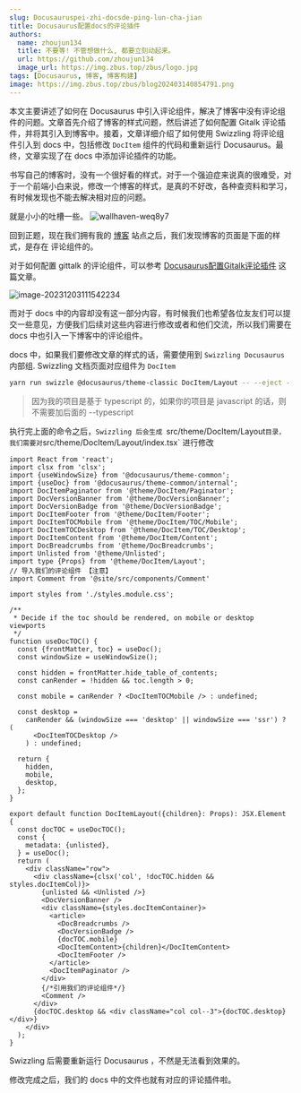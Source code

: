 ```yaml
---
slug: Docusauruspei-zhi-docsde-ping-lun-cha-jian
title: Docusaurus配置docs的评论插件
authors:
  name: zhoujun134
  title: 不要等! 不管想做什么, 都要立刻动起来。
  url: https://github.com/zhoujun134
  image_url: https://img.zbus.top/zbus/logo.jpg
tags: [Docusaurus, 博客, 博客构建]
image: https://img.zbus.top/zbus/blog202403140854791.png
---
```

 
 本文主要讲述了如何在 Docusaurus 中引入评论组件，解决了博客中没有评论组件的问题。文章首先介绍了博客的样式问题，然后讲述了如何配置 Gitalk 评论插件，并将其引入到博客中。接着，文章详细介绍了如何使用 Swizzling 将评论组件引入到 docs 中，包括修改 `DocItem` 组件的代码和重新运行 Docusaurus。最终，文章实现了在 docs 中添加评论插件的功能。 
<!-- truncate -->  
 书写自己的博客时，没有一个很好看的样式，对于一个强迫症来说真的很难受，对于一个前端小白来说，修改一个博客的样式，是真的不好改，各种查资料和学习，有时候发现也不能去解决相对应的问题。

就是小小的吐槽一些。
![wallhaven-weq8y7](https://img.zbus.top//zbus/blog/202312031128794.webp)

回到正题，现在我们拥有我的 [博客](https://zbus.top) 站点之后，我们发现博客的页面是下面的样式，是存在 评论组件的。

对于如何配置 gittalk 的评论组件，可以参考 [Docusaurus配置Gitalk评论插件](https://zbus.top/blog/docusaurus-gitalk-plugin) 这篇文章。

![image-20231203111542234](https://img.zbus.top//zbus/blog/202312031115065.webp)

而对于 docs 中的内容却没有这一部分内容，有时候我们也希望各位友友们可以提交一些意见，方便我们后续对这些内容进行修改或者和他们交流，所以我们需要在 docs 中也引入一下博客中的评论组件。

docs 中，如果我们要修改文章的样式的话，需要使用到 `Swizzling Docusaurus` 内部组. Swizzling 文档页面对应组件为 `DocItem`

```bash
yarn run swizzle @docusaurus/theme-classic DocItem/Layout -- --eject --typescript
```

> 因为我的项目是基于 typescript 的，如果你的项目是 javascript 的话，则不需要加后面的 --typescript

执行完上面的命令之后，`Swizzling 后会生成 `src/theme/DocItem/Layout` 目录，我们需要对 `src/theme/DocItem/Layout/index.tsx` 进行修改

````tsx
import React from 'react';
import clsx from 'clsx';
import {useWindowSize} from '@docusaurus/theme-common';
import {useDoc} from '@docusaurus/theme-common/internal';
import DocItemPaginator from '@theme/DocItem/Paginator';
import DocVersionBanner from '@theme/DocVersionBanner';
import DocVersionBadge from '@theme/DocVersionBadge';
import DocItemFooter from '@theme/DocItem/Footer';
import DocItemTOCMobile from '@theme/DocItem/TOC/Mobile';
import DocItemTOCDesktop from '@theme/DocItem/TOC/Desktop';
import DocItemContent from '@theme/DocItem/Content';
import DocBreadcrumbs from '@theme/DocBreadcrumbs';
import Unlisted from '@theme/Unlisted';
import type {Props} from '@theme/DocItem/Layout';
// 导入我们的评论组件 【注意】
import Comment from '@site/src/components/Comment'

import styles from './styles.module.css';

/**
 * Decide if the toc should be rendered, on mobile or desktop viewports
 */
function useDocTOC() {
  const {frontMatter, toc} = useDoc();
  const windowSize = useWindowSize();

  const hidden = frontMatter.hide_table_of_contents;
  const canRender = !hidden && toc.length > 0;

  const mobile = canRender ? <DocItemTOCMobile /> : undefined;

  const desktop =
    canRender && (windowSize === 'desktop' || windowSize === 'ssr') ? (
      <DocItemTOCDesktop />
    ) : undefined;

  return {
    hidden,
    mobile,
    desktop,
  };
}

export default function DocItemLayout({children}: Props): JSX.Element {
  const docTOC = useDocTOC();
  const {
    metadata: {unlisted},
  } = useDoc();
  return (
    <div className="row">
      <div className={clsx('col', !docTOC.hidden && styles.docItemCol)}>
        {unlisted && <Unlisted />}
        <DocVersionBanner />
        <div className={styles.docItemContainer}>
          <article>
            <DocBreadcrumbs />
            <DocVersionBadge />
            {docTOC.mobile}
            <DocItemContent>{children}</DocItemContent>
            <DocItemFooter />
          </article>
          <DocItemPaginator />
        </div>
        {/*引用我们的评论组件*/}
        <Comment />
      </div>
      {docTOC.desktop && <div className="col col--3">{docTOC.desktop}</div>}
    </div>
  );
}

````

Swizzling 后需要重新运行 Docusaurus ，不然是无法看到效果的。

修改完成之后，我们的 docs 中的文件也就有对应的评论插件啦。